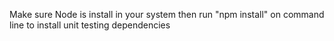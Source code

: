 Make sure Node is install in your system then run "npm install" on command line to install unit testing dependencies